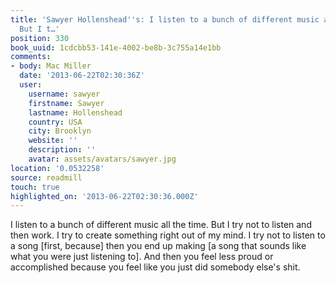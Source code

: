 ```yaml
---
title: 'Sawyer Hollenshead''s: I listen to a bunch of different music all the time.
  But I t…'
position: 330
book_uuid: 1cdcbb53-141e-4002-be8b-3c755a14e1bb
comments:
- body: Mac Miller
  date: '2013-06-22T02:30:36Z'
  user:
    username: sawyer
    firstname: Sawyer
    lastname: Hollenshead
    country: USA
    city: Brooklyn
    website: ''
    description: ''
    avatar: assets/avatars/sawyer.jpg
location: '0.0532258'
source: readmill
touch: true
highlighted_on: '2013-06-22T02:30:36.000Z'
---
```


I listen to a bunch of different music all the time. But I try not to listen and then work. I try to create something right out of my mind. I try not to listen to a song [first, because] then you end up making [a song that sounds like what you were just listening to]. And then you feel less proud or accomplished because you feel like you just did somebody else's shit.